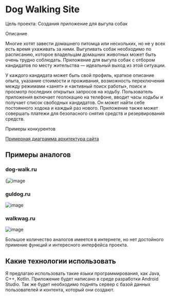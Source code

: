 # Dog Walking Site

Цель проекта: Создания приложение для выгула собак

Описание

Многие хотят завести домашнего питомца или нескольких, но не у всех есть время ухаживать за ними. Выгуливать собак необходимо по расписанию, которое владельцам домашних животных может быть очень трудно соблюдать. Приложение для выгула собак с отбором кандидатов по месту жительства — идеальный выход из этой ситуации.

У каждого кандидата может быть свой профиль, краткое описание опыта, указание стоимости и проживания, возможность переключения между режимами «занят» и «активный поиск работы», поиск и просмотр последних открытых запросов на ходьбу. Пользователь приложения включает геолокацию на телефоне, вводит часы ходьбы и получает список свободных кандидатов. Он может найти себе постоянного ходока и каждый раз нового. Приложение также может совершать платежи для безопасного снятия средств и резервирования средств.


Примеры конкурентов

[Примерная диаграмма архитектура сайта](https://github.com/T4T4R1N0/lab3/blob/main/docs/diagramm.png)

## Примеры аналогов
### dog-walk.ru
(![image](https://user-images.githubusercontent.com/121173541/209409885-3d3dd440-88d5-470e-ad5a-52c30bef282e.png)

### guldog.ru
![image](https://user-images.githubusercontent.com/121173541/209409922-eef4daa3-3de7-4578-8132-c3698d8ab4e7.png)

### walkwag.ru
![image](https://user-images.githubusercontent.com/121173541/209409970-64119463-2c71-430e-b716-c601bb888576.png)

Большое количество аналогов имеется в интернете, но нет достойного примение функций и интересного интерфейса проекта.

## Какие технологии использовать
Я предлагаю использовать такие языки программирования, как Java, C++, Kotlin. Приложение будет написано в среде разработки Android Studio. Так же будет необходимо поднять сервер с базой данных пользователей и контента, который они создают.
